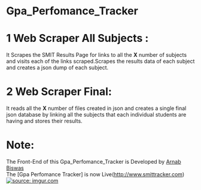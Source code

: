 # Gpa_Perfomance_Tracker
# 1 Web Scraper All Subjects : 
  It Scrapes the SMIT Results Page for links to all the **X** number of subjects 
  and visits each of the links scraped.Scrapes the results data of each subject and creates a 
  json dump of each subject.
# 2 Web Scraper Final:
  It reads all the **X** number of files created in json and creates a single final json database by linking all the subjects that each       individual students are having and stores their results.
# Note:
  The Front-End of this Gpa_Perfomance_Tracker is Developed by [Arnab Biswas](https://github.com/ArnabBiswas2303)</br>
  The [Gpa Perfomance Tracker] is now Live(http://www.smittracker.com)
<a href="https://imgur.com/D3Nhve0"><img src="https://i.imgur.com/D3Nhve0.png" title="source: imgur.com" /></a>
